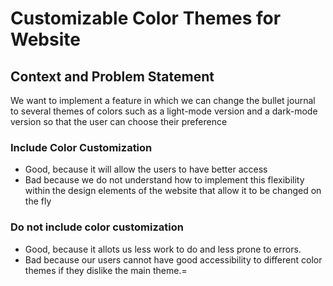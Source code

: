 # Customizable Color Themes for Website

## Context and Problem Statement

We want to implement a feature in which we can change the bullet journal to several themes of colors such as a light-mode version and a dark-mode version so that the user can choose their preference

### Include Color Customization

* Good, because it will allow the users to have better access 
* Bad because we do not understand how to implement this flexibility within the design elements of the website that allow it to be changed on the fly

### Do not include color customization

* Good, because it allots us less work to do and less prone to errors.
* Bad because our users cannot have good accessibility to different color themes if they dislike the main theme.=
